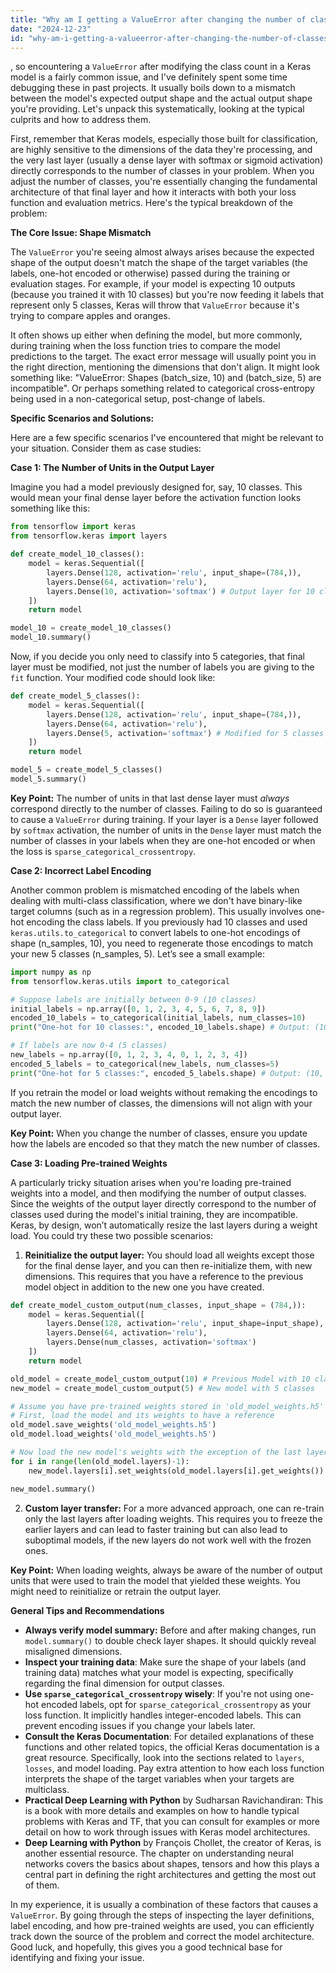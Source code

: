 ```yaml
---
title: "Why am I getting a ValueError after changing the number of classes in Keras?"
date: "2024-12-23"
id: "why-am-i-getting-a-valueerror-after-changing-the-number-of-classes-in-keras"
---
```


, so encountering a `ValueError` after modifying the class count in a Keras model is a fairly common issue, and I've definitely spent some time debugging these in past projects. It usually boils down to a mismatch between the model's expected output shape and the actual output shape you're providing. Let's unpack this systematically, looking at the typical culprits and how to address them.

First, remember that Keras models, especially those built for classification, are highly sensitive to the dimensions of the data they're processing, and the very last layer (usually a dense layer with softmax or sigmoid activation) directly corresponds to the number of classes in your problem. When you adjust the number of classes, you're essentially changing the fundamental architecture of that final layer and how it interacts with both your loss function and evaluation metrics. Here's the typical breakdown of the problem:

**The Core Issue: Shape Mismatch**

The `ValueError` you're seeing almost always arises because the expected shape of the output doesn't match the shape of the target variables (the labels, one-hot encoded or otherwise) passed during the training or evaluation stages. For example, if your model is expecting 10 outputs (because you trained it with 10 classes) but you're now feeding it labels that represent only 5 classes, Keras will throw that `ValueError` because it's trying to compare apples and oranges.

It often shows up either when defining the model, but more commonly, during training when the loss function tries to compare the model predictions to the target. The exact error message will usually point you in the right direction, mentioning the dimensions that don't align. It might look something like: "ValueError: Shapes (batch_size, 10) and (batch_size, 5) are incompatible". Or perhaps something related to categorical cross-entropy being used in a non-categorical setup, post-change of labels.

**Specific Scenarios and Solutions:**

Here are a few specific scenarios I've encountered that might be relevant to your situation. Consider them as case studies:

**Case 1: The Number of Units in the Output Layer**

Imagine you had a model previously designed for, say, 10 classes. This would mean your final dense layer before the activation function looks something like this:

```python
from tensorflow import keras
from tensorflow.keras import layers

def create_model_10_classes():
    model = keras.Sequential([
        layers.Dense(128, activation='relu', input_shape=(784,)),
        layers.Dense(64, activation='relu'),
        layers.Dense(10, activation='softmax') # Output layer for 10 classes
    ])
    return model

model_10 = create_model_10_classes()
model_10.summary()
```

Now, if you decide you only need to classify into 5 categories, that final layer must be modified, not just the number of labels you are giving to the `fit` function. Your modified code should look like:

```python
def create_model_5_classes():
    model = keras.Sequential([
        layers.Dense(128, activation='relu', input_shape=(784,)),
        layers.Dense(64, activation='relu'),
        layers.Dense(5, activation='softmax') # Modified for 5 classes
    ])
    return model

model_5 = create_model_5_classes()
model_5.summary()

```

**Key Point:** The number of units in that last dense layer must *always* correspond directly to the number of classes. Failing to do so is guaranteed to cause a `ValueError` during training. If your layer is a `Dense` layer followed by `softmax` activation, the number of units in the `Dense` layer must match the number of classes in your labels when they are one-hot encoded or when the loss is `sparse_categorical_crossentropy`.

**Case 2: Incorrect Label Encoding**

Another common problem is mismatched encoding of the labels when dealing with multi-class classification, where we don't have binary-like target columns (such as in a regression problem). This usually involves one-hot encoding the class labels. If you previously had 10 classes and used `keras.utils.to_categorical` to convert labels to one-hot encodings of shape (n_samples, 10), you need to regenerate those encodings to match your new 5 classes (n_samples, 5). Let’s see a small example:

```python
import numpy as np
from tensorflow.keras.utils import to_categorical

# Suppose labels are initially between 0-9 (10 classes)
initial_labels = np.array([0, 1, 2, 3, 4, 5, 6, 7, 8, 9])
encoded_10_labels = to_categorical(initial_labels, num_classes=10)
print("One-hot for 10 classes:", encoded_10_labels.shape) # Output: (10, 10)

# If labels are now 0-4 (5 classes)
new_labels = np.array([0, 1, 2, 3, 4, 0, 1, 2, 3, 4])
encoded_5_labels = to_categorical(new_labels, num_classes=5)
print("One-hot for 5 classes:", encoded_5_labels.shape) # Output: (10, 5)
```

If you retrain the model or load weights without remaking the encodings to match the new number of classes, the dimensions will not align with your output layer.

**Key Point:** When you change the number of classes, ensure you update how the labels are encoded so that they match the new number of classes.

**Case 3: Loading Pre-trained Weights**

A particularly tricky situation arises when you're loading pre-trained weights into a model, and then modifying the number of output classes. Since the weights of the output layer directly correspond to the number of classes used during the model's initial training, they are incompatible. Keras, by design, won’t automatically resize the last layers during a weight load. You could try these two possible scenarios:

1.  **Reinitialize the output layer:** You should load all weights except those for the final dense layer, and you can then re-initialize them, with new dimensions. This requires that you have a reference to the previous model object in addition to the new one you have created.

```python
def create_model_custom_output(num_classes, input_shape = (784,)):
    model = keras.Sequential([
        layers.Dense(128, activation='relu', input_shape=input_shape),
        layers.Dense(64, activation='relu'),
        layers.Dense(num_classes, activation='softmax')
    ])
    return model

old_model = create_model_custom_output(10) # Previous Model with 10 classes
new_model = create_model_custom_output(5) # New model with 5 classes

# Assume you have pre-trained weights stored in 'old_model_weights.h5'
# First, load the model and its weights to have a reference
old_model.save_weights('old_model_weights.h5')
old_model.load_weights('old_model_weights.h5')

# Now load the new model's weights with the exception of the last layer
for i in range(len(old_model.layers)-1):
    new_model.layers[i].set_weights(old_model.layers[i].get_weights())

new_model.summary()
```

2.  **Custom layer transfer:** For a more advanced approach, one can re-train only the last layers after loading weights. This requires you to freeze the earlier layers and can lead to faster training but can also lead to suboptimal models, if the new layers do not work well with the frozen ones.

**Key Point:** When loading weights, always be aware of the number of output units that were used to train the model that yielded these weights. You might need to reinitialize or retrain the output layer.

**General Tips and Recommendations**

*   **Always verify model summary:** Before and after making changes, run `model.summary()` to double check layer shapes. It should quickly reveal misaligned dimensions.
*   **Inspect your training data**: Make sure the shape of your labels (and training data) matches what your model is expecting, specifically regarding the final dimension for output classes.
*   **Use `sparse_categorical_crossentropy` wisely**: If you're not using one-hot encoded labels, opt for `sparse_categorical_crossentropy` as your loss function. It implicitly handles integer-encoded labels. This can prevent encoding issues if you change your labels later.
*   **Consult the Keras Documentation**: For detailed explanations of these functions and other related topics, the official Keras documentation is a great resource. Specifically, look into the sections related to `layers`, `losses`, and model loading. Pay extra attention to how each loss function interprets the shape of the target variables when your targets are multiclass.
*   **Practical Deep Learning with Python** by Sudharsan Ravichandiran: This is a book with more details and examples on how to handle typical problems with Keras and TF, that you can consult for examples or more detail on how to work through issues with Keras model architectures.
*   **Deep Learning with Python** by François Chollet, the creator of Keras, is another essential resource. The chapter on understanding neural networks covers the basics about shapes, tensors and how this plays a central part in defining the right architectures and getting the most out of them.

In my experience, it is usually a combination of these factors that causes a `ValueError`. By going through the steps of inspecting the layer definitions, label encoding, and how pre-trained weights are used, you can efficiently track down the source of the problem and correct the model architecture. Good luck, and hopefully, this gives you a good technical base for identifying and fixing your issue.
